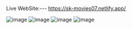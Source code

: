 Live WebSite:--- https://sk-movies07.netlify.app/

![image](https://user-images.githubusercontent.com/60726609/138866815-29953e33-ba53-4557-ac68-1bd02026da2b.png)
![image](https://user-images.githubusercontent.com/60726609/138866892-eb1ee337-666a-42bb-aa9a-e656979237a6.png)
![image](https://user-images.githubusercontent.com/60726609/138866964-75747814-f233-44ab-9d22-e13b24cb3df1.png)
![image](https://user-images.githubusercontent.com/60726609/138867012-c343e9c7-c240-4893-ac26-b99764d51213.png)
